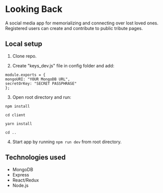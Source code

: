 # Looking Back
​A social media app for memorializing and connecting over lost loved ones.  Registered users can create and contribute to public tribute pages.
​
## Local setup
1. Clone repo.

2. Create "keys_dev.js" file in config folder and add:
​
  ```
  module.exports = {
  mongoURI: "YOUR MongoDB URL",
  secretOrKey: "SECRET PASSPHRASE"
  };
  ``` 
 
3. Open root directory and run:
  ```
  npm install

  cd client

  yarn install

  cd ..
  ```

4. Start app by running ```npm run dev``` from root directory.
​​
​
## Technologies used
- MongoDB
- Express
- React/Redux
- Node.js
